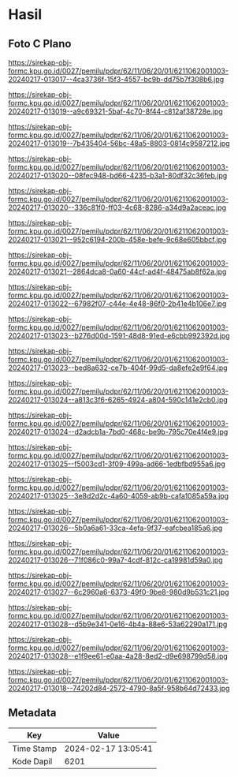 # Hasil

## Foto C Plano

https://sirekap-obj-formc.kpu.go.id/0027/pemilu/pdpr/62/11/06/20/01/6211062001003-20240217-013017--4ca3736f-15f3-4557-bc9b-dd75b7f308b6.jpg

https://sirekap-obj-formc.kpu.go.id/0027/pemilu/pdpr/62/11/06/20/01/6211062001003-20240217-013019--a9c69321-5baf-4c70-8f44-c812af38728e.jpg

https://sirekap-obj-formc.kpu.go.id/0027/pemilu/pdpr/62/11/06/20/01/6211062001003-20240217-013019--7b435404-56bc-48a5-8803-0814c9587212.jpg

https://sirekap-obj-formc.kpu.go.id/0027/pemilu/pdpr/62/11/06/20/01/6211062001003-20240217-013020--08fec948-bd66-4235-b3a1-80df32c36feb.jpg

https://sirekap-obj-formc.kpu.go.id/0027/pemilu/pdpr/62/11/06/20/01/6211062001003-20240217-013020--336c81f0-ff03-4c68-8286-a34d9a2aceac.jpg

https://sirekap-obj-formc.kpu.go.id/0027/pemilu/pdpr/62/11/06/20/01/6211062001003-20240217-013021--952c6194-200b-458e-befe-9c68e605bbcf.jpg

https://sirekap-obj-formc.kpu.go.id/0027/pemilu/pdpr/62/11/06/20/01/6211062001003-20240217-013021--2864dca8-0a60-44cf-ad4f-48475ab8f62a.jpg

https://sirekap-obj-formc.kpu.go.id/0027/pemilu/pdpr/62/11/06/20/01/6211062001003-20240217-013022--67982f07-c44e-4e48-86f0-2b41e4b106e7.jpg

https://sirekap-obj-formc.kpu.go.id/0027/pemilu/pdpr/62/11/06/20/01/6211062001003-20240217-013023--b276d00d-1591-48d8-91ed-e6cbb992392d.jpg

https://sirekap-obj-formc.kpu.go.id/0027/pemilu/pdpr/62/11/06/20/01/6211062001003-20240217-013023--bed8a632-ce7b-404f-99d5-da8efe2e9f64.jpg

https://sirekap-obj-formc.kpu.go.id/0027/pemilu/pdpr/62/11/06/20/01/6211062001003-20240217-013024--a813c3f6-6265-4924-a804-590c141e2cb0.jpg

https://sirekap-obj-formc.kpu.go.id/0027/pemilu/pdpr/62/11/06/20/01/6211062001003-20240217-013024--d2adcb1a-7bd0-468c-be9b-795c70e4f4e9.jpg

https://sirekap-obj-formc.kpu.go.id/0027/pemilu/pdpr/62/11/06/20/01/6211062001003-20240217-013025--f5003cd1-3f09-499a-ad66-1edbfbd955a6.jpg

https://sirekap-obj-formc.kpu.go.id/0027/pemilu/pdpr/62/11/06/20/01/6211062001003-20240217-013025--3e8d2d2c-4a60-4059-ab9b-cafa1085a59a.jpg

https://sirekap-obj-formc.kpu.go.id/0027/pemilu/pdpr/62/11/06/20/01/6211062001003-20240217-013026--5b0a6a61-33ca-4efa-9f37-eafcbea185a6.jpg

https://sirekap-obj-formc.kpu.go.id/0027/pemilu/pdpr/62/11/06/20/01/6211062001003-20240217-013026--71f086c0-99a7-4cdf-812c-ca19981d59a0.jpg

https://sirekap-obj-formc.kpu.go.id/0027/pemilu/pdpr/62/11/06/20/01/6211062001003-20240217-013027--6c2960a6-6373-49f0-9be8-980d9b531c21.jpg

https://sirekap-obj-formc.kpu.go.id/0027/pemilu/pdpr/62/11/06/20/01/6211062001003-20240217-013028--d5b9e341-0e16-4b4a-88e6-53a62290a171.jpg

https://sirekap-obj-formc.kpu.go.id/0027/pemilu/pdpr/62/11/06/20/01/6211062001003-20240217-013028--e1f9ee61-e0aa-4a28-8ed2-d9e698799d58.jpg

https://sirekap-obj-formc.kpu.go.id/0027/pemilu/pdpr/62/11/06/20/01/6211062001003-20240217-013018--74202d84-2572-4790-8a5f-958b64d72433.jpg


## Metadata

| Key        | Value               |
| ---------- | ------------------- |
| Time Stamp | 2024-02-17 13:05:41 |
| Kode Dapil | 6201                |



